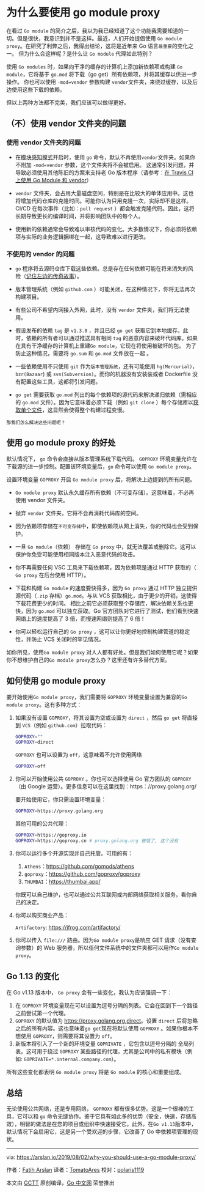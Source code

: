# 为什么要使用 go module proxy

在看过 `Go module` 的简介之后，我以为我已经知道了这个功能我需要知道的一切。但是很快，我意识到并不是这样。最近，人们开始提倡使用 `Go module proxy`。在研究了利弊之后，我得出结论，这将是近年来 Go 语言`最重要`的变化之一。
但为什么会这样呢？是什么让 `Go module` 代理如此特别？

使用 `Go modules` 时，如果向干净的缓存的计算机上添加新依赖项或构建 `Go module`，它将基于 `go.mod` 将下载（go get）所有依赖项，并将其缓存以供进一步操作。
你也可以使用 `-mod=vendor` 参数构建 `vendor`文件夹，来绕过缓存，以及后边使用这些下载的依赖。

但以上两种方法都不完美，我们应该可以做得更好。

## （不）使用 vendor 文件夹的问题

### 使用 vendor 文件夹的问题

* 在[模块感知模式](https://golang.org/cmd/go/#hdr-Modules_and_vendoring)开启时，使用 `go` 命令，默认不再使用`vendor`文件夹。如果你不附加 `-mod=vendor` 参数，这个文件夹将不会被启用。 这通常引发问题，并导致必须使用其他陈旧的方案来支持老 Go 版本程序（请参考：[在 Travis CI 上使用 Go Module 和 vendor](https://arslan.io/2018/08/26/using-go-modules-with-vendor-support-on-travis-ci/)）

* `vendor` 文件夹，会占用大量磁盘空间，特别是在比较大的单体应用中。这也将增加代码仓库的克隆时间。可能你认为只用克隆一次，实际却不是这样。CI/CD 在每次事件（比如：`pull request` ）都会触发克隆代码。因此，这将长期导致更长的编译时间，并将影响团队中的每个人。

* 使用新的依赖通常会导致难以审核代码的变化。大多数情况下，你必须将依赖项与实际的业务逻辑捆绑在一起，这导致难以进行更改。

### 不使用的 vendor 的问题

* `go` 程序将去源码仓库下载这些依赖。总是存在任何依赖可能在将来消失的风险（[记住左边的传奇故事](https://qz.com/646467/how-one-programmer-broke-the-internet-by-deleting-a-tiny-piece-of-code/)）。

* 版本管理系统（例如 `github.com` ）可能关闭。在这种情况下，你将无法再次构建项目。

* 有些公司不希望内网接入外网，此时，没有 `vendor` 文件夹，我们将无法使用。

* 假设发布的依赖 `tag` 是 `v1.3.0` ，并且已经 `go get` 获取它到本地缓存。此时，依赖的所有者可以通过推送具有相同 `tag` 的恶意内容来破坏代码库。如果在具有干净缓存的计算机上重建`Go module`，它现在将使用被破坏的包。 为了防止这种情况，需要将 `go.sum` 和 `go.mod` 文件放在一起 。

* 一些依赖使用不只使用 `git` 作为`版本管理系统`，还有可能使用 `hg(Mercurial)`，`bzr(Bazaar`) 或 `svn(Subversion)`。而你的机器没有安装装或者 Dockerfile 没有配置这些工具，这都将引发问题。

* `go get` 需要获取 `go.mod` 列出的每个依赖项的源代码来解决递归依赖（需相应的 `go.mod` 文件）。因为它意味着必须下载（例如 `git clone` ）每个存储库以[获取单个文件](https://about.sourcegraph.com/go/gophercon-2019-go-module-proxy-life-of-a-query)，这显然会使得整个构建过程变慢。

`那我们怎么解决这些问题呢？`

## 使用 go module proxy 的好处

默认情况下， `go` 命令会直接从版本管理系统下载代码。
`GOPROXY` 环境变量允许在下载源的进一步控制。配置该环境变量后，`go` 命令可以使用 `Go module proxy`。

设置环境变量 `GOPROXY` 开启 `Go module proxy` 后，将解决上边提到的所有问题。

* `Go module proxy` 默认永久缓存所有依赖（不可变存储）。这意味着，不必再使用 vendor 文件夹。

* 抛弃 `vendor` 文件夹，它将不会再消耗代码库的空间。

* 因为依赖项存储在`不可变存储`中，即使依赖项从网上消失，你的代码也会受到保护。

* 一旦 `Go module`（依赖） 存储在 `Go proxy` 中，就无法覆盖或删除它。这可以保护你免受可能使用相同版本注入恶意代码的攻击。

* 你不再需要任何 VSC 工具来下载依赖项，因为依赖项是通过 HTTP 获取的（ `Go proxy` 在后台使用 HTTP）。

* 下载和构建 `Go module` 的速度要快得多，因为 `Go proxy` 通过 HTTP 独立提供源代码（`.zip` 存档）`go.mod`。与从 VCS 获取相比，由于更少的开销，这使得下载花费更少的时间。 相比之前它必须获取整个存储库，解决依赖关系也更快，因为 `go.mod` 可以独立获取。Go 官方团队对它进行了测试，他们看到快速网络上的速度提高了 3 倍，而慢速网络则提高了 6 倍！

* 你可以轻松运行自己的 `Go proxy` ，这可以让你更好地控制构建管道的稳定性，并防止 VCS 关闭时的罕见情况。

如你所见，使用`Go module proxy` 对人人都有好处。但是我们如何使用它呢？如果你不想维护自己的`Go module proxy`怎么办？这里还有许多替代方案。

## 如何使用 go module proxy

要开始使用`Go module proxy`，我们需要将 `GOPROXY` 环境变量设置为兼容的`Go module proxy`。这有多种方式：

1. 如果没有设置 `GOPROXY`，将其设置为空或设置为 `direct` ，然后 `go get` 将直接到 `VCS`（例如 `github.com`）拉取代码：

   ```bash
   GOPROXY=""
   GOPROXY=direct
   ```

    `GOPROXY` 也可以设置为 `off`，这意味着不允许使用网络

    ```bash
    GOPROXY=off
    ```

2. 你可以开始使用公共 `GOPROXY` 。你也可以选择使用 Go 官方团队的 `GOPROXY`（由 Google 运营）。更多信息可以在这里找到：https：//proxy.golang.org/

   要开始使用它，你只需设置环境变量：

    ```bash
    GOPROXY=https://proxy.golang.org
    ```

    其他可用的公共代理：

    ```bash
    GOPROXY=https://goproxy.io
    GOPROXY=https://goproxy.cn # proxy.golang.org 被墙了, 这个没有
    ```

3. 你可以运行多个开源实现并自己托管。可用的有：

    1. `Athens`：<https://github.com/gomods/athens>
    2. `goproxy`：<https://github.com/goproxy/goproxy>
    3. `THUMBAI`：<https://thumbai.app/>

    你既可以自己维护，也可以通过公共互联网或内部网络获取相关服务，看你自己的决定。

4. 你可以购买商业产品：

    `Artifactory`: <https://jfrog.com/artifactory/>

5. 你可以传入 `file:///` 路由。因为`Go module proxy`是响应 GET 请求（没有查询参数）的 Web 服务器，所以任何文件系统中的文件夹都可以用作`Go module proxy`。

## Go 1.13 的变化

在 Go v1.13 版本中， `Go proxy` 会有一些变化，我认为应该强调一下：

1. 在 `GOPROXY` 环境变量现在可以设置为逗号分隔的列表。它会在回到下一个路径之前尝试第一个代理。
2. `GOPROXY` 的默认值为 <https://proxy.golang.org,direct>。设置 `direct` 后将忽略之后的所有内容。这也意味着`go get`现在将默认使用 `GOPROXY` 。如果你根本不想使用 `GOPROXY`，则需要将其设置为 `off`。
3. 新版本将引入了一个新的环境变量 `GOPRIVATE` ，它包含以逗号分隔的 全局列表。这可用于绕过 `GOPROXY` 某些路径的代理，尤其是公司中的私有模块（例如: `GOPRIVATE=*.internal.company.com`）。

所有这些变化都表明 `Go module proxy` 将是 `Go module` 的核心和重要组成。

## 总结

无论使用公共网络，还是专用网络， `GOPROXY` 都有很多优势。这是一个很棒的工具，它可以和 `go` 命令无缝协作。鉴于它具有如此多的优势（安全，快速，存储高效），明智的做法是在您的项目或组织中快速接受它。此外，在`Go v1.13`版本中，默认情况下会启用它，这是另一个受欢迎的步骤，它改善了 Go 中依赖项管理的现状。

---

via: <https://arslan.io/2019/08/02/why-you-should-use-a-go-module-proxy/>

作者：[Fatih Arslan](https://arslan.io/)
译者：[TomatoAres](https://github.com/TomatoAres)
校对：[polaris1119](https://github.com/polaris1119)

本文由 [GCTT](https://github.com/studygolang/GCTT) 原创编译，[Go 中文网](https://studygolang.com/) 荣誉推出
